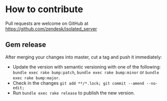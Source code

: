 # How to contribute

Pull requests are welcome on GitHub at <https://github.com/zendesk/isolated_server>

## Gem release

After merging your changes into master, cut a tag and push it immediately:

-   Update the version with semantic versioning with one of the following: `bundle exec rake bump:patch`, `bundle exec rake bump:minor` or `bundle exec rake bump:major`.
-   Check in the changes `git add **/*.lock; git commit --amend --no-edit;`
-   Run `bundle exec rake release` to publish the new version.
